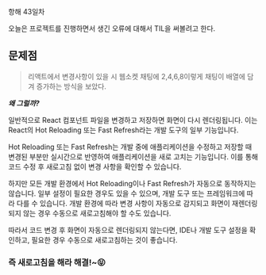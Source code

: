 항해 43일차

오늘은 프로젝트를 진행하면서 생긴 오류에 대해서 TIL을 써볼려고 한다.

## 문제점

> 리액트에서 변경사항이 있을 시 웹소켓 채팅에 2,4,6,8이렇게 채팅이 배열에 담겨 증가하는 방식을 보았다.

**_왜 그럴까?_**

일반적으로 React 컴포넌트 파일을 변경하고 저장하면 화면이 다시 렌더링됩니다. 이는 React의 Hot Reloading 또는 Fast Refresh라는 개발 도구의 일부 기능입니다.

Hot Reloading 또는 Fast Refresh는 개발 중에 애플리케이션을 수정하고 저장할 때 변경된 부분만 실시간으로 반영하여 애플리케이션을 새로 고치는 기능입니다. 이를 통해 코드 수정 후 새로고침 없이 변경 사항을 확인할 수 있습니다.

하지만 모든 개발 환경에서 Hot Reloading이나 Fast Refresh가 자동으로 동작하지는 않습니다. 일부 설정이 필요한 경우도 있을 수 있으며, 개발 도구 또는 프레임워크에 따라 다를 수 있습니다. 개발 환경에 따라 변경 사항이 자동으로 감지되고 화면이 재렌더링되지 않는 경우 수동으로 새로고침해야 할 수도 있습니다.

따라서 코드 변경 후 화면이 자동으로 렌더링되지 않는다면, IDE나 개발 도구 설정을 확인하고, 필요한 경우 수동으로 새로고침하는 것이 좋습니다.

### 즉 새로고침을 해라 해결!~😝
